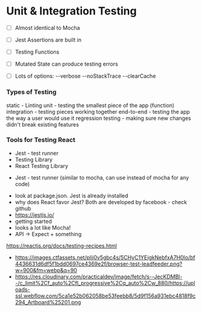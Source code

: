 # Unit & Integration Testing

- [ ] Almost identical to Mocha
- [ ] Jest Assertions are built in
- [ ] Testing Functions
- [ ] Mutated State can produce testing errors
- [ ] Lots of options: --verbose --noStackTrace --clearCache


### Types of Testing
static - Linting
unit - testing the smallest piece of the app (function)
integration - testing pieces working together
end-to-end - testing the app the way a user would use it
regression testing - making sure new changes didn't break existing features

### Tools for Testing React
- Jest - test runner
- Testing Library
- React Testing Library

* Jest - test runner (similar to mocha, can use instead of mocha for any code)
 - look at package.json. Jest is already installed
 - why does React favor Jest?  Both are developed  by facebook - check github
 - https://jestjs.io/
 - getting started
 - looks a lot like Mocha!
 - API -> Expect + something

 https://reactjs.org/docs/testing-recipes.html

- https://images.ctfassets.net/plii0v5gbc4s/5CHyC1YEigkNebfxA7H0lo/bf4436631d6df5f1bdd0697ce4369e2f/browser-test-leadfeeder.png?w=900&fm=webp&q=90
- https://res.cloudinary.com/practicaldev/image/fetch/s--JecKDMBl--/c_limit%2Cf_auto%2Cfl_progressive%2Cq_auto%2Cw_880/https://uploads-ssl.webflow.com/5ca1e52b062058be53feebb8/5d9f156a931ebc4818f9c294_Artboard%25201.png
